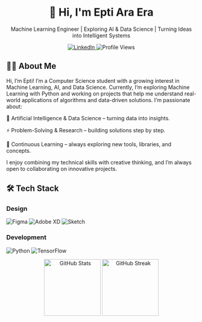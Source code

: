 <h1 align="center">👋 Hi, I'm Epti Ara Era</h1>

<p align="center">Machine Learning Engineer | Exploring AI & Data Science | Turning Ideas into Intelligent Systems</p>

<div align="center">
  <a href="https://www.linkedin.com/in/epti-ara-era-334a47256/">
    <img src="https://img.shields.io/badge/LinkedIn-0077B5?style=for-the-badge&logo=linkedin&logoColor=white" alt="LinkedIn"/>
  </a>
  <img src="https://komarev.com/ghpvc/?username=eptiera&style=for-the-badge&color=blueviolet" alt="Profile Views"/>
</div>

<h2>👨‍💻 About Me</h2>

Hi, I’m Epti! I’m a Computer Science student with a growing interest in Machine Learning, AI, and Data Science. 
Currently, I’m exploring Machine Learning with Python and working on projects that help me understand real-world
applications of algorithms and data-driven solutions.
I’m passionate about:

🔬 Artificial Intelligence & Data Science – turning data into insights.

⚡ Problem-Solving & Research – building solutions step by step.

🚀 Continuous Learning – always exploring new tools, libraries, and concepts.

I enjoy combining my technical skills with creative thinking, and I’m always open to collaborating on innovative projects.

<h2>🛠️ Tech Stack</h2>

<h3>Design</h3>
<p>
  <img src="https://img.shields.io/badge/Figma-F24E1E?style=for-the-badge&logo=figma&logoColor=white" alt="Figma"/>
  <img src="https://img.shields.io/badge/Adobe%20XD-FF61F6?style=for-the-badge&logo=Adobe%20XD&logoColor=white" alt="Adobe XD"/>
  <img src="https://img.shields.io/badge/Sketch-F7B500?style=for-the-badge&logo=sketch&logoColor=black" alt="Sketch"/>
</p>

<h3>Development</h3>
<p>
  <img src="https://img.shields.io/badge/Python-3776AB?style=for-the-badge&logo=python&logoColor=white" alt="Python"/>
  <img src="https://img.shields.io/badge/TensorFlow-FF6F00?style=for-the-badge&logo=tensorflow&logoColor=white" alt="TensorFlow"/>
</p>

<div align="center">
  <img src="https://github-readme-stats.vercel.app/api?username=eptiera&hide_border=true&show_icons=true&theme=radical&count_private=true" height="150" alt="GitHub Stats"/>
  <img src="https://github-readme-streak-stats.herokuapp.com/?user=eptiera&hide_border=true&theme=radical" height="150" alt="GitHub Streak"/>
</div>
